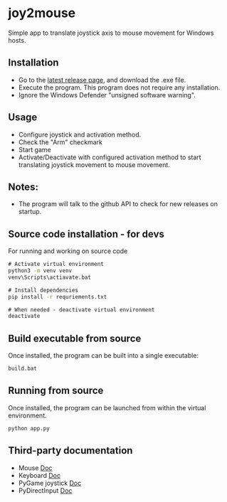 # joy2mouse
Simple app to translate joystick axis to mouse movement for Windows hosts.


## Installation
- Go to the [latest release page](https://github.com/mEsUsah/joy2mouse/releases/latest), and download the .exe file. 
- Execute the program. This program does not require any installation.
- Ignore the Windows Defender "unsigned software warning".

## Usage
- Configure joystick and activation method.
- Check the "Arm" checkmark
- Start game
- Activate/Deactivate with configured activation method to start translating joystick movement to mouse movement.


## Notes:
- The program will talk to the github API to check for new releases on startup.


## Source code installation - for devs
For running and working on source code
```cmd
# Activate virtual environment
python3 -m venv venv
venv\Scripts\actiavate.bat

# Install dependencies
pip install -r requriements.txt

# When needed - deactivate virtual environment
deactivate
```

## Build executable from source
Once installed, the program can be built into a single executable:
```cmd
build.bat
```

## Running from source
Once installed, the program can be launched from within the virtual environment.
```cmd
python app.py
```

## Third-party documentation
- Mouse [Doc](https://github.com/boppreh/mouse)
- Keyboard [Doc](https://github.com/boppreh/keyboard)
- PyGame joystick [Doc](https://www.pygame.org/docs/ref/joystick.html)
- PyDirectInput [Doc](https://github.com/learncodebygaming/pydirectinput)